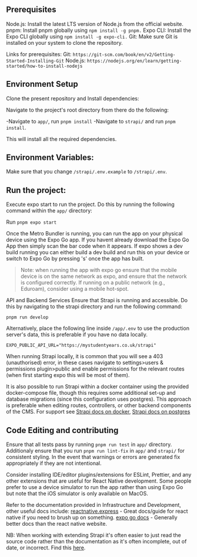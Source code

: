## Prerequisites
Node.js: Install the latest LTS version of Node.js from the official website. 
pnpm: Install pnpm globally using `npm install -g pnpm.`
Expo CLI: Install the Expo CLI globally using `npm install -g expo-cli.`
Git: Make sure Git is installed on your system to clone the repository. 

Links for prerequisites:
Git:        `https://git-scm.com/book/en/v2/Getting-Started-Installing-Git`
Node.js:    `https://nodejs.org/en/learn/getting-started/how-to-install-nodejs` 

## Environment Setup

Clone the present repository and Install dependencies: 

Navigate to the project's root directory from there do the following:

-Navigate to `app/`, run `pnpm install` 
-Navigate to `strapi/`  and run `pnpm install`.

This will install all the required dependencies.


## Environment Variables: 
Make sure that you change `/strapi/.env.example` to `/strapi/.env`.


## Run the project:
Execute expo start to run the project. Do this by running the following command within the `app/` directory: 

Run `pnpm expo start`

Once the Metro Bundler is running, you can run the app on your physical device
using the Expo Go app. If you havent already download the Expo Go App then
simply scan the bar code when it appears. If expo shows a dev build running you
can either build a dev build and run this on your device or switch to Expo Go by
pressing 's' once the app has built.

> Note: when running the app with expo go ensure that the mobile device is on the same network as expo, and ensure that the network is configured correctly.  If running on a public network (e.g., Eduroam), consider using a mobile hot-spot.

API and Backend Services Ensure that Strapi is running and accessible. Do this
by navigating to the strapi directory and run the following command:

`pnpm run develop`

Alternatively, place the following line inside `/app/.env` to use the production
server's data, this is preferable if you have no data locally.

```
EXPO_PUBLIC_API_URL="https://mystudentyears.co.uk/strapi"
```

When running Strapi locally, it is common that you will see a 403 (unauthorised)
error, in these cases navigate to settings>users & permissions plugin>public and
enable permissions for the relevant routes (when first starting expo this will
be most of them).

It is also possible to run Strapi within a docker container using the provided
docker-compose file, though this requires some additional set-up and database
migrations (since this configuration uses postgres).  This approach is
preferable when editing routes, controllers, or other backend components of the
CMS.  For support see [Strapi docs on
docker](https://docs.strapi.io/dev-docs/installation/docker), [Strapi docs on
postgres](https://docs.strapi.io/dev-docs/deployment/digitalocean#install-the-database-for-your-project)

## Code Editing and contributing
Ensure that all tests pass by running `pnpm run test` in `app/` directory.
Additionaly ensure that you run `pnpm run lint-fix` in `app/` and `strapi/` for
consistent styling. In the event that warnings or errors are generated fix
appropriately if they are not intentional.

Consider installing IDE/editor plugins/extensions for ESLint, Prettier, and any
other extensions that are useful for React Native development.  Some people
prefer to use a device simulator to run the app rather than using Expo Go but
note that the iOS simulator is only available on MacOS.

Refer to the documentation provided in Infrastructure and Development, other
useful docs include:
[reactnative.express](https://www.reactnative.express/) - Great docs/guide for
react native if you need to brush up on something. [expo go
docs](https://docs.expo.dev/) - Generally better docs than the react native
website.

NB: When working with extending Strapi it's often easier to just read the source
code rather than the documentation as it's often incomplete, out of date, or
incorrect.  Find this [here](https://github.com/strapi/strapi).
 
